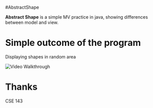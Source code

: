 #AbstractShape

**Abstract Shape** is a simple MV practice in java, showing differences between model and view. 

# Simple outcome of the program
Displaying shapes in random area

<img src='http://i.imgur.com/G5EPndy.gif' title='Shape' width='' alt='Video Walkthrough' />


# Thanks
CSE 143
